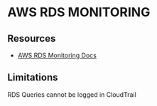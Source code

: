 # AWS RDS MONITORING

## Resources
- [AWS RDS Monitoring Docs](https://docs.aws.amazon.com/AmazonRDS/latest/UserGuide/CHAP_Monitor_Logs_Events.html)

## Limitations
RDS Queries cannot be logged in CloudTrail